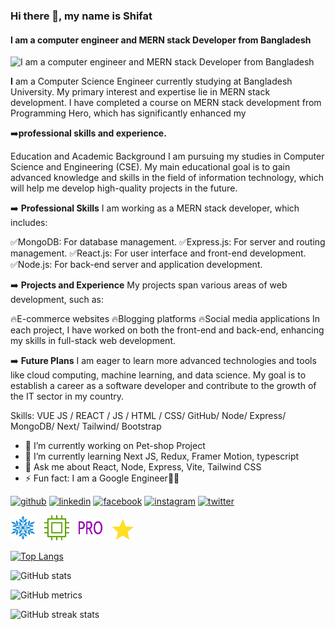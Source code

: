 ### Hi there 👋, my name is Shifat
#### I am a computer engineer and MERN stack Developer from Bangladesh
![I am a computer engineer and MERN stack Developer from Bangladesh](https://i.ibb.co/JnRNLJF/Mern-Stack-web-developer.png)

**I** am a Computer Science Engineer currently studying at Bangladesh University. My primary interest and expertise lie in MERN stack development. I have completed a course on MERN stack development from Programming Hero, which has significantly enhanced my 

➡️**professional skills and experience.**

Education and Academic Background
I am pursuing my studies in Computer Science and Engineering (CSE). My main educational goal is to gain advanced knowledge and skills in the field of information technology, which will help me develop high-quality projects in the future.

➡️ **Professional Skills**
I am working as a MERN stack developer, which includes:

✅MongoDB: For database management.
✅Express.js: For server and routing management.
✅React.js: For user interface and front-end development.
✅Node.js: For back-end server and application development.

➡️ **Projects and Experience**
My projects span various areas of web development, such as:

🔥E-commerce websites
🔥Blogging platforms
🔥Social media applications
In each project, I have worked on both the front-end and back-end, enhancing my skills in full-stack web development.

➡️ **Future Plans**
I am eager to learn more advanced technologies and tools like cloud computing, machine learning, and data science. My goal is to establish a career as a software developer and contribute to the growth of the IT sector in my country.



Skills: VUE JS / REACT / JS / HTML / CSS/ GitHub/ Node/ Express/ MongoDB/ Next/ Tailwind/ Bootstrap

- 🔭 I’m currently working on Pet-shop Project 
- 🌱 I’m currently learning Next JS, Redux, Framer Motion, typescript 
- 💬 Ask me about React, Node, Express, Vite, Tailwind CSS 
- ⚡ Fun fact: I am a Google Engineer🤣🤣 


[<img src='https://cdn.jsdelivr.net/npm/simple-icons@3.0.1/icons/github.svg' alt='github' height='40'>](https://github.com/shifat-ullah)  [<img src='https://cdn.jsdelivr.net/npm/simple-icons@3.0.1/icons/linkedin.svg' alt='linkedin' height='40'>](https://www.linkedin.com/in/shifatullahallmahmud/)  [<img src='https://cdn.jsdelivr.net/npm/simple-icons@3.0.1/icons/facebook.svg' alt='facebook' height='40'>](https://www.facebook.com/shefatulla.allmahmud)  [<img src='https://cdn.jsdelivr.net/npm/simple-icons@3.0.1/icons/instagram.svg' alt='instagram' height='40'>](https://www.instagram.com/shifatullah128/)  [<img src='https://cdn.jsdelivr.net/npm/simple-icons@3.0.1/icons/twitter.svg' alt='twitter' height='40'>](https://twitter.com/shifatullah)  

<a href='https://archiveprogram.github.com/'><img src='https://raw.githubusercontent.com/acervenky/animated-github-badges/master/assets/acbadge.gif' width='40' height='40'></a> <a href='https://docs.github.com/en/developers'><img src='https://raw.githubusercontent.com/acervenky/animated-github-badges/master/assets/devbadge.gif' width='40' height='40'></a> <a href='https://github.com/pricing'><img src='https://raw.githubusercontent.com/acervenky/animated-github-badges/master/assets/pro.gif' width='40' height='40'></a> <a href='https://stars.github.com/'><img src='https://raw.githubusercontent.com/acervenky/animated-github-badges/master/assets/starbadge.gif' width='35' height='35'></a> 

[![Top Langs](https://github-readme-stats.vercel.app/api/top-langs/?username=shifat-ullah)](https://github.com/anuraghazra/github-readme-stats)

![GitHub stats](https://github-readme-stats.vercel.app/api?username=shifat-ullah&show_icons=true&count_private=true)  

![GitHub metrics](https://metrics.lecoq.io/shifat-ullah)  

![GitHub streak stats](https://streak-stats.demolab.com/?user=shifat-ullah)  

